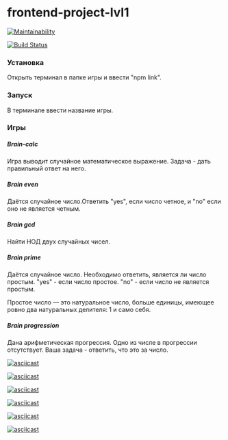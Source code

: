 # frontend-project-lvl1

[![Maintainability](https://api.codeclimate.com/v1/badges/36fd92089ef9f10b0872/maintainability)](https://codeclimate.com/github/NoimanUs/frontend-project-lvl1/maintainability)

[![Build Status](https://travis-ci.org/NoimanUs/frontend-project-lvl1.svg?branch=master)](https://travis-ci.org/NoimanUs/frontend-project-lvl1)


### Установка
Открыть терминал в папке игры и ввести "npm link".

### Запуск
В терминале ввести название игры.

### Игры

#####   Brain-calc
Игра выводит случайное математическое выражение. Задача - дать правильный ответ на него.

#####   Brain even
Даётся случайное число.Ответить "yes", если число четное, и "no" если оно не является четным.

#####   Brain gcd
Найти НОД двух случайных чисел.

#####   Brain prime
Даётся случайное число. Необходимо ответить, является ли число простым. 
"yes" - если число простое.
"no" - если число не является простым.

Простое число — это натуральное число, больше единицы, имеющее ровно два натуральных делителя: 1 и само себя.

#####   Brain progression
Дана арифметическая прогрессия. Одно из числе в прогрессии отсутствует. Ваша задача - ответить, что это за число.




[![asciicast](https://asciinema.org/a/ZNSKAPXXNkXZp0zLDpaxJzicE.svg)](https://asciinema.org/a/ZNSKAPXXNkXZp0zLDpaxJzicE)

[![asciicast](https://asciinema.org/a/vNKmLnWtQTKjyi6O1S6cNe33l.svg)](https://asciinema.org/a/vNKmLnWtQTKjyi6O1S6cNe33l)

[![asciicast](https://asciinema.org/a/rPEcfdpK3BVq3lqBRO9xggHMT.svg)](https://asciinema.org/a/rPEcfdpK3BVq3lqBRO9xggHMT)

[![asciicast](https://asciinema.org/a/kCmODZVmocDTZESBArj1tGiEN.svg)](https://asciinema.org/a/kCmODZVmocDTZESBArj1tGiEN)

[![asciicast](https://asciinema.org/a/RD56ammvqFA4d5byOs5k8wRc7.svg)](https://asciinema.org/a/RD56ammvqFA4d5byOs5k8wRc7)

[![asciicast](https://asciinema.org/a/LLz6oAol2csvbgP4Wf0nViPwh.svg)](https://asciinema.org/a/LLz6oAol2csvbgP4Wf0nViPwh)
